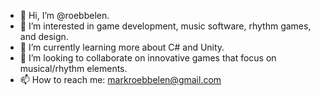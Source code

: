 - 👋 Hi, I’m @roebbelen.
- 👀 I’m interested in game development, music software, rhythm games, and design.
- 🌱 I’m currently learning more about C# and Unity.
- 💞️ I’m looking to collaborate on innovative games that focus on musical/rhythm elements.
- 📫 How to reach me: markroebbelen@gmail.com

<!---
markroeb/markroeb is a ✨ special ✨ repository because its `README.md` (this file) appears on your GitHub profile.
You can click the Preview link to take a look at your changes.
--->
